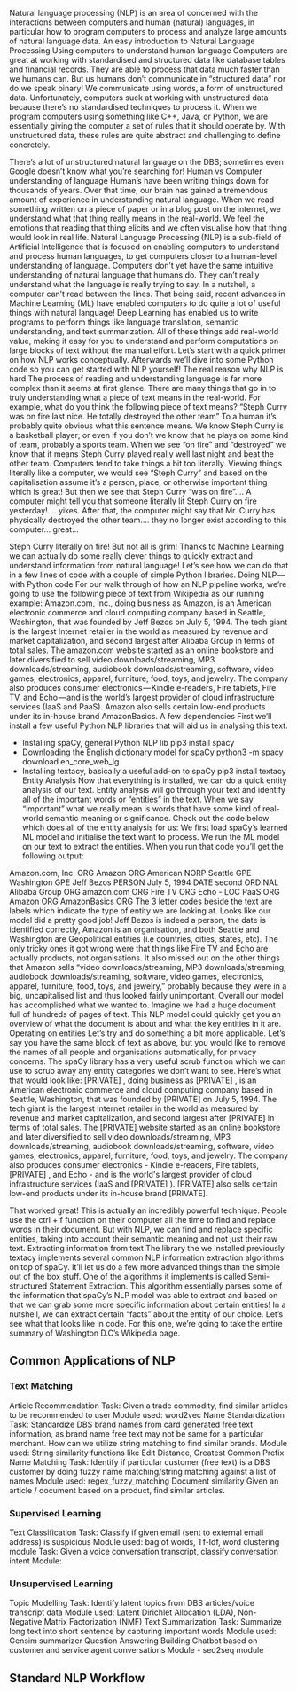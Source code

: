 Natural language processing (NLP) is an area of  concerned with the interactions between computers and human (natural) languages, in particular how to program computers to process and analyze large amounts of natural language data. 
An easy introduction to Natural Language Processing
Using computers to understand human language
Computers are great at working with standardised and structured data like database tables and financial records. They are able to process that data much faster than we humans can. But us humans don’t communicate in “structured data” nor do we speak binary! We communicate using words, a form of unstructured data.
Unfortunately, computers suck at working with unstructured data because there’s no standardised techniques to process it. When we program computers using something like C++, Java, or Python, we are essentially giving the computer a set of rules that it should operate by. With unstructured data, these rules are quite abstract and challenging to define concretely.

There’s a lot of unstructured natural language on the DBS; sometimes even Google doesn’t know what you’re searching for!
Human vs Computer understanding of language
Human’s have been writing things down for thousands of years. Over that time, our brain has gained a tremendous amount of experience in understanding natural language. When we read something written on a piece of paper or in a blog post on the internet, we understand what that thing really means in the real-world. We feel the emotions that reading that thing elicits and we often visualise how that thing would look in real life.
Natural Language Processing (NLP) is a sub-field of Artificial Intelligence that is focused on enabling computers to understand and process human languages, to get computers closer to a human-level understanding of language. Computers don’t yet have the same intuitive understanding of natural language that humans do. They can’t really understand what the language is really trying to say. In a nutshell, a computer can’t read between the lines.
That being said, recent advances in Machine Learning (ML) have enabled computers to do quite a lot of useful things with natural language! Deep Learning has enabled us to write programs to perform things like language translation, semantic understanding, and text summarization. All of these things add real-world value, making it easy for you to understand and perform computations on large blocks of text without the manual effort.
Let’s start with a quick primer on how NLP works conceptually. Afterwards we’ll dive into some Python code so you can get started with NLP yourself!
The real reason why NLP is hard
The process of reading and understanding language is far more complex than it seems at first glance. There are many things that go in to truly understanding what a piece of text means in the real-world. For example, what do you think the following piece of text means?
“Steph Curry was on fire last nice. He totally destroyed the other team”
To a human it’s probably quite obvious what this sentence means. We know Steph Curry is a basketball player; or even if you don’t we know that he plays on some kind of team, probably a sports team. When we see “on fire” and “destroyed” we know that it means Steph Curry played really well last night and beat the other team.
Computers tend to take things a bit too literally. Viewing things literally like a computer, we would see “Steph Curry” and based on the capitalisation assume it’s a person, place, or otherwise important thing which is great! But then we see that Steph Curry “was on fire”…. A computer might tell you that someone literally lit Steph Curry on fire yesterday! … yikes. After that, the computer might say that Mr. Curry has physically destroyed the other team…. they no longer exist according to this computer… great…

Steph Curry literally on fire!
But not all is grim! Thanks to Machine Learning we can actually do some really clever things to quickly extract and understand information from natural language! Let’s see how we can do that in a few lines of code with a couple of simple Python libraries.
Doing NLP — with Python code
For our walk through of how an NLP pipeline works, we’re going to use the following piece of text from Wikipedia as our running example:
Amazon.com, Inc., doing business as Amazon, is an American electronic commerce and cloud computing company based in Seattle, Washington, that was founded by Jeff Bezos on July 5, 1994. The tech giant is the largest Internet retailer in the world as measured by revenue and market capitalization, and second largest after Alibaba Group in terms of total sales. The amazon.com website started as an online bookstore and later diversified to sell video downloads/streaming, MP3 downloads/streaming, audiobook downloads/streaming, software, video games, electronics, apparel, furniture, food, toys, and jewelry. The company also produces consumer electronics — Kindle e-readers, Fire tablets, Fire TV, and Echo — and is the world’s largest provider of cloud infrastructure services (IaaS and PaaS). Amazon also sells certain low-end products under its in-house brand AmazonBasics.
A few dependencies
First we’ll install a few useful Python NLP libraries that will aid us in analysing this text.
 - Installing spaCy, general Python NLP lib pip3 install spacy
 - Downloading the English dictionary model for spaCy python3 -m spacy download en_core_web_lg
 - Installing textacy, basically a useful add-on to spaCy pip3 install textacy
Entity Analysis
Now that everything is installed, we can do a quick entity analysis of our text. Entity analysis will go through your text and identify all of the important words or “entities” in the text. When we say “important” what we really mean is words that have some kind of real-world semantic meaning or significance.
Check out the code below which does all of the entity analysis for us:
We first load spaCy’s learned ML model and initialise the text want to process. We run the ML model on our text to extract the entities. When you run that code you’ll get the following output:

Amazon.com, Inc. ORG Amazon ORG American NORP Seattle GPE Washington GPE Jeff Bezos PERSON July 5, 1994 DATE second ORDINAL Alibaba Group ORG amazon.com ORG Fire TV ORG Echo - LOC PaaS ORG Amazon ORG AmazonBasics ORG
The 3 letter codes beside the text are labels which indicate the type of entity we are looking at. Looks like our model did a pretty good job! Jeff Bezos is indeed a person, the date is identified correctly, Amazon is an organisation, and both Seattle and Washington are Geopolitical entities (i.e countries, cities, states, etc). The only tricky ones it got wrong were that things like Fire TV and Echo are actually products, not organisations. It also missed out on the other things that Amazon sells “video downloads/streaming, MP3 downloads/streaming, audiobook downloads/streaming, software, video games, electronics, apparel, furniture, food, toys, and jewelry,” probably because they were in a big, uncapitalised list and thus looked fairly unimportant.
Overall our model has accomplished what we wanted to. Imagine we had a huge document full of hundreds of pages of text. This NLP model could quickly get you an overview of what the document is about and what the key entities in it are.
Operating on entities
Let’s try and do something a bit more applicable. Let’s say you have the same block of text as above, but you would like to remove the names of all people and organisations automatically, for privacy concerns. The spaCy library has a very useful scrub function which we can use to scrub away any entity categories we don’t want to see. Here’s what that would look like:
[PRIVATE] , doing business as [PRIVATE] , is an American electronic commerce and cloud computing company based in Seattle, Washington, that was founded by [PRIVATE] on July 5, 1994. The tech giant is the largest Internet retailer in the world as measured by revenue and market capitalization, and second largest after [PRIVATE] in terms of total sales. The [PRIVATE] website started as an online bookstore and later diversified to sell video downloads/streaming, MP3 downloads/streaming, audiobook downloads/streaming, software, video games, electronics, apparel, furniture, food, toys, and jewelry. The company also produces consumer electronics - Kindle e-readers, Fire tablets, [PRIVATE] , and Echo - and is the world's largest provider of cloud infrastructure services (IaaS and [PRIVATE] ). [PRIVATE] also sells certain low-end products under its in-house brand [PRIVATE].

That worked great! This is actually an incredibly powerful technique. People use the ctrl + f function on their computer all the time to find and replace words in their document. But with NLP, we can find and replace specific entities, taking into account their semantic meaning and not just their raw text.
Extracting information from text
The library the we installed previously textacy implements several common NLP information extraction algorithms on top of spaCy. It’ll let us do a few more advanced things than the simple out of the box stuff.
One of the algorithms it implements is called Semi-structured Statement Extraction. This algorithm essentially parses some of the information that spaCy’s NLP model was able to extract and based on that we can grab some more specific information about certain entities! In a nutshell, we can extract certain “facts” about the entity of our choice.
Let’s see what that looks like in code. For this one, we’re going to take the entire summary of Washington D.C’s Wikipedia page.

## Common Applications of NLP
### Text Matching
Article Recommendation Task: Given a trade commodity, find similar articles to be recommended to user Module used: word2vec
Name Standardization Task: Standardize DBS brand names from card generated free text information, as brand name free text may not be same for a particular merchant. How can we utilize string matching to find similar brands.  Module used: String similarity functions like Edit Distance, Greatest Common Prefix
Name Matching Task: Identify if particular customer (free text) is a DBS customer by doing fuzzy name matching/string matching against a list of names
Module used: regex_fuzzy_matching
Document similarity Given an article / document based on a product, find similar articles. 

### Supervised Learning

Text Classification Task: Classify if given email (sent to external email address) is suspicious Module used: bag of words, Tf-Idf, word clustering module
Task: Given a voice conversation transcript, classify conversation intent Module: 

### Unsupervised Learning
Topic Modelling Task: Identify latent topics from DBS articles/voice transcript data Module used: Latent Dirichlet Allocation (LDA), Non-Negative Matrix Factorization (NMF)
Text Summarization Task: Summarize long text into short sentence by capturing important words Module used: Gensim summarizer
Question Answering Building Chatbot based on customer and service agent conversations Module - seq2seq module

## Standard NLP Workflow
